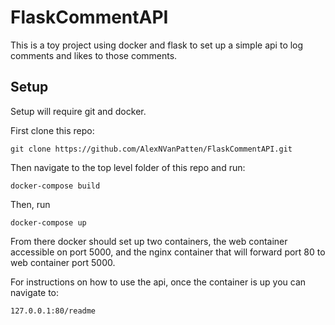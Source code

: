 # FlaskCommentAPI

This is a toy project using docker and flask to set up a simple api to log comments and likes to those comments.

## Setup

Setup will require git and docker.

First clone this repo:

```
git clone https://github.com/AlexNVanPatten/FlaskCommentAPI.git
```
Then navigate to the top level folder of this repo and run:
```
docker-compose build
```
Then, run
```
docker-compose up
```
From there docker should set up two containers, the web container accessible on port 5000, 
and the nginx container that will forward port 80 to web container port 5000.  

For instructions on how to use the api, once the container is up you can navigate to:
```
127.0.0.1:80/readme
```